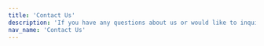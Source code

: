 ```yaml
---
title: 'Contact Us'
description: 'If you have any questions about us or would like to inquire about developing your product, contact us.'
nav_name: 'Contact Us'
---
```


<contact-form></contact-form>
